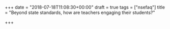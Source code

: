 +++
date = "2018-07-18T11:08:30+00:00"
draft = true
tags = ["nsefaq"]
title = "Beyond state standards, how are teachers engaging their students?"

+++
